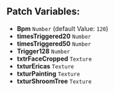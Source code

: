 ## Patch Variables:

* __Bpm__ ```Number``` (default Value: `120`)
* __timesTriggered20__ ```Number```
* __timesTriggered50__ ```Number```
* __Trigger128__ ```Number```
* __txtrFaceCropped__ ```Texture```
* __txturEricas__ ```Texture```
* __txturPainting__ ```Texture```
* __txturShroomTree__ ```Texture```

